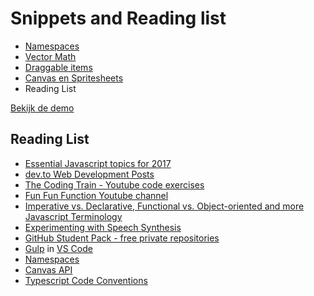 # Snippets and Reading list

- [Namespaces](dev/namespace.md)
- [Vector Math](dev/vector/)
- [Draggable items](dev/draggable/)
- [Canvas en Spritesheets](dev/canvas/)
- Reading List

[Bekijk de demo](https://hr-cmgt.github.io/PRG08-Snippets/)

## Reading List

- [Essential Javascript topics for 2017](https://medium.com/javascript-scene/top-javascript-frameworks-topics-to-learn-in-2017-700a397b711)
- [dev.to Web Development Posts](https://dev.to)
- [The Coding Train - Youtube code exercises](https://www.youtube.com/user/shiffman)
- [Fun Fun Function Youtube channel](https://www.youtube.com/channel/UCO1cgjhGzsSYb1rsB4bFe4Q/)
- [Imperative vs. Declarative, Functional vs. Object-oriented and more Javascript Terminology](https://medium.freecodecamp.com/programming-mental-models-47ccc65eb334)
- [Experimenting with Speech Synthesis](https://www.smashingmagazine.com/2017/02/experimenting-with-speechsynthesis/)
- [GitHub Student Pack - free private repositories](https://education.github.com/pack)
- [Gulp](http://gulpjs.com) in [VS Code](https://www.typescriptlang.org/docs/handbook/gulp.html)
- [Namespaces](https://www.typescriptlang.org/docs/handbook/namespaces.html)
- [Canvas API](https://developer.mozilla.org/en-US/docs/Web/API/Canvas_API)
- [Typescript Code Conventions](https://github.com/basarat/typescript-book/blob/master/docs/styleguide/styleguide.md)

